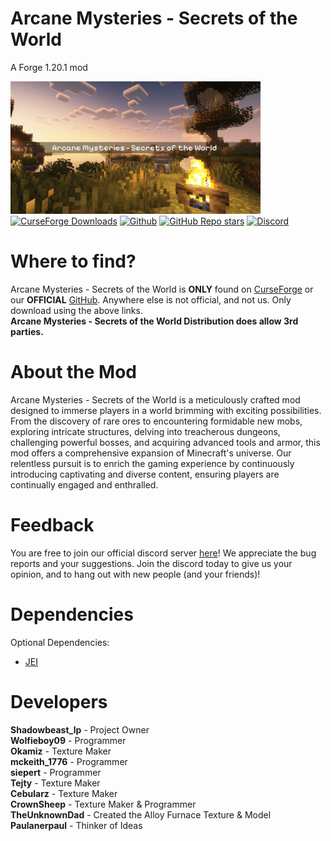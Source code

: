 # Arcane Mysteries - Secrets of the World
A Forge 1.20.1 mod

[![Project Shadow Icon](https://raw.githubusercontent.com/TheshadowLP/Forge-Shadow-1.20.1/main/long_logo.png)](https://github.com/TheshadowLP/Forge-Shadow-1.20.1)
[![CurseForge Downloads](https://img.shields.io/curseforge/dt/996245)](https://www.curseforge.com/minecraft/mc-mods/arcanemysteries)
[![Github](https://img.shields.io/badge/Official_Github-%2520?color=46cfb3&link=https%3A%2F%2Fgithub.com%2FTheshadowLP%2FForge-Shadow-1.20.1)](https://github.com/TheshadowLP/Forge-Shadow-1.20.1)
[![GitHub Repo stars](https://img.shields.io/github/stars/TheshadowLP/Forge-Shadow-1.20.1)](https://github.com/TheshadowLP/Forge-Shadow-1.20.1)
<a href="https://discord.gg/nkTkMsBDmg" rel="nofollow"><img src="https://img.shields.io/discord/1188804461762723891?color=5865f2&label=Discord&style=flat" alt="Discord"></a>

# Where to find?
Arcane Mysteries - Secrets of the World is **ONLY** found on
[CurseForge](https://legacy.curseforge.com/minecraft/mc-mods/projectshadow)
or our **OFFICIAL** [GitHub](https://github.com/TheshadowLP/Forge-Shadow-1.20.1).
Anywhere else is not official, and not us. Only download using the above links. <br>
**Arcane Mysteries - Secrets of the World Distribution does allow 3rd parties.**

# About the Mod
Arcane Mysteries - Secrets of the World is a meticulously crafted mod designed to
immerse players in a world brimming with exciting possibilities. From the discovery of rare ores to encountering formidable new mobs, exploring intricate structures, delving into treacherous dungeons, challenging powerful bosses, and acquiring advanced tools and armor, this mod offers a comprehensive expansion of Minecraft's universe. Our relentless pursuit is to enrich the gaming experience by continuously introducing captivating and diverse content, ensuring players are continually engaged and enthralled.

# Feedback
You are free to join our official discord server [here](https://discord.gg/nkTkMsBDmg)! We appreciate the bug reports and your suggestions. Join the discord today to give us your opinion, and to hang out with new people (and your friends)!


# Dependencies
Optional Dependencies:
- [JEI](https://www.curseforge.com/minecraft/mc-mods/jei/files/all?page=1&pageSize=20&version=1.20.1&gameVersionTypeId=1) 


# Developers
**Shadowbeast_lp** - Project Owner <br>
**Wolfieboy09** - Programmer <br>
**Okamiz** - Texture Maker <br>
**mckeith_1776** - Programmer <br>
**siepert** - Programmer <br>
**Tejty** - Texture Maker <br>
**Cebularz** - Texture Maker <br>
**CrownSheep** - Texture Maker & Programmer <br>
**TheUnknownDad** - Created the Alloy Furnace Texture & Model <br>
**Paulanerpaul** - Thinker of Ideas <br>
